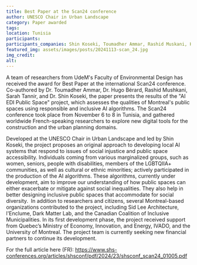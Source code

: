 ```yaml
---
title: Best Paper at the Scan24 conference
author: UNESCO Chair in Urban Landscape
category: Paper awarded
tags:
location: Tunisia
participants: 
participants_companies: Shin Koseki, Toumadher Ammar, Rashid Muskani, Hugo Berard, Sarah Tannir
featured_img: assets/images/posts/20241113-scan_24.jpg
img_credit: 
alt:
---
```

A team of researchers from UdeM's Faculty of Environmental Design has received the award for Best Paper at the international Scan24 conference. Co-authored by Dr. Toumadher Ammar, Dr. Hugo Bérard, Rashid Mushkani, Sarah Tannir, and Dr. Shin Koseki, the paper presents the results of the "AI EDI Public Space" project, which assesses the qualities of Montreal's public spaces using responsible and inclusive AI algorithms. The Scan24 conference took place from November 6 to 8 in Tunisia, and gathered worldwide French-speaking researchers to explore new digital tools for the construction and the urban planning domains. 

Developed at the UNESCO Chair in Urban Landscape and led by Shin Koseki, the project proposes an original approach to developing local AI systems that respond to issues of social injustice and public space accessibility. Individuals coming from various marginalized groups, such as women, seniors, people with disabilities, members of the LGBTQIIA+ communities, as well as cultural or ethnic minorities; actively participated in the production of the AI algorithms. These algorithms, currently under development, aim to improve our understanding of how public spaces can either exacerbate or mitigate against social inequalities. They also help in better designing inclusive public spaces that accommodate for social diversity. 
In addition to researchers and citizens, several Montreal-based organizations contributed to the project, including Sid Lee Architecture, l'Enclume, Dark Matter Lab, and the Canadian Coalition of Inclusive Municipalities. In its first development phase, the project received support from Quebec’s Ministry of Economy, Innovation, and Energy, IVADO, and the University of Montreal. The project team is currently seeking new financial partners to continue its development.

For the full article here (FR): https://www.shs-conferences.org/articles/shsconf/pdf/2024/23/shsconf_scan24_01005.pdf


